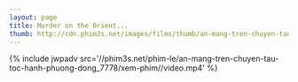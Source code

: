 ```yaml
---
layout: page
title: Murder on the Orient...
thumb: http://cdn.phim3s.net/images/films/thumb/an-mang-tren-chuyen-tau-toc-hanh-phuong-dong-murder-on-the-orient-express-1974.jpg
---
```

{% include jwpadv src='//phim3s.net/phim-le/an-mang-tren-chuyen-tau-toc-hanh-phuong-dong_7778/xem-phim//video.mp4' %}